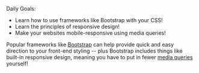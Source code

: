 Daily Goals:
* Learn how to use frameworks like Bootstrap with your CSS!
* Learn the principles of responsive design!
* Make your websites mobile-responsive using media queries!

Popular frameworks like [Bootstrap](https://learn.digitalcrafts.com/immersive/lessons/front-end-foundations/bootstrap/#overview) can help provide quick and easy direction to your front-end styling -- plus Bootstrap includes things like built-in responsive design, meaning you have to put in fewer [media queries](https://learn.digitalcrafts.com/immersive/lessons/front-end-foundations/media-queries/#responsive-design) yourself!
